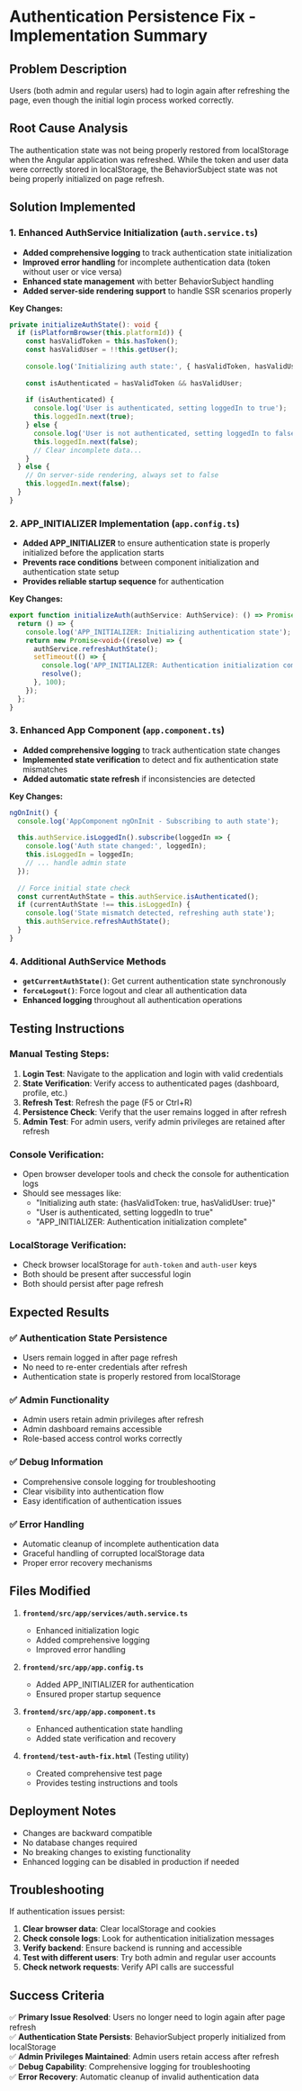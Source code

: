 # Authentication Persistence Fix - Implementation Summary

## Problem Description
Users (both admin and regular users) had to login again after refreshing the page, even though the initial login process worked correctly.

## Root Cause Analysis
The authentication state was not being properly restored from localStorage when the Angular application was refreshed. While the token and user data were correctly stored in localStorage, the BehaviorSubject state was not being properly initialized on page refresh.

## Solution Implemented

### 1. Enhanced AuthService Initialization (`auth.service.ts`)
- **Added comprehensive logging** to track authentication state initialization
- **Improved error handling** for incomplete authentication data (token without user or vice versa)
- **Enhanced state management** with better BehaviorSubject handling
- **Added server-side rendering support** to handle SSR scenarios properly

**Key Changes:**
```typescript
private initializeAuthState(): void {
  if (isPlatformBrowser(this.platformId)) {
    const hasValidToken = this.hasToken();
    const hasValidUser = !!this.getUser();
    
    console.log('Initializing auth state:', { hasValidToken, hasValidUser });
    
    const isAuthenticated = hasValidToken && hasValidUser;
    
    if (isAuthenticated) {
      console.log('User is authenticated, setting loggedIn to true');
      this.loggedIn.next(true);
    } else {
      console.log('User is not authenticated, setting loggedIn to false');
      this.loggedIn.next(false);
      // Clear incomplete data...
    }
  } else {
    // On server-side rendering, always set to false
    this.loggedIn.next(false);
  }
}
```

### 2. APP_INITIALIZER Implementation (`app.config.ts`)
- **Added APP_INITIALIZER** to ensure authentication state is properly initialized before the application starts
- **Prevents race conditions** between component initialization and authentication state setup
- **Provides reliable startup sequence** for authentication

**Key Changes:**
```typescript
export function initializeAuth(authService: AuthService): () => Promise<void> {
  return () => {
    console.log('APP_INITIALIZER: Initializing authentication state');
    return new Promise<void>((resolve) => {
      authService.refreshAuthState();
      setTimeout(() => {
        console.log('APP_INITIALIZER: Authentication initialization complete');
        resolve();
      }, 100);
    });
  };
}
```

### 3. Enhanced App Component (`app.component.ts`)
- **Added comprehensive logging** to track authentication state changes
- **Implemented state verification** to detect and fix authentication state mismatches
- **Added automatic state refresh** if inconsistencies are detected

**Key Changes:**
```typescript
ngOnInit() {
  console.log('AppComponent ngOnInit - Subscribing to auth state');
  
  this.authService.isLoggedIn().subscribe(loggedIn => {
    console.log('Auth state changed:', loggedIn);
    this.isLoggedIn = loggedIn;
    // ... handle admin state
  });
  
  // Force initial state check
  const currentAuthState = this.authService.isAuthenticated();
  if (currentAuthState !== this.isLoggedIn) {
    console.log('State mismatch detected, refreshing auth state');
    this.authService.refreshAuthState();
  }
}
```

### 4. Additional AuthService Methods
- **`getCurrentAuthState()`**: Get current authentication state synchronously
- **`forceLogout()`**: Force logout and clear all authentication data
- **Enhanced logging** throughout all authentication operations

## Testing Instructions

### Manual Testing Steps:
1. **Login Test**: Navigate to the application and login with valid credentials
2. **State Verification**: Verify access to authenticated pages (dashboard, profile, etc.)
3. **Refresh Test**: Refresh the page (F5 or Ctrl+R)
4. **Persistence Check**: Verify that the user remains logged in after refresh
5. **Admin Test**: For admin users, verify admin privileges are retained after refresh

### Console Verification:
- Open browser developer tools and check the console for authentication logs
- Should see messages like:
  - "Initializing auth state: {hasValidToken: true, hasValidUser: true}"
  - "User is authenticated, setting loggedIn to true"
  - "APP_INITIALIZER: Authentication initialization complete"

### LocalStorage Verification:
- Check browser localStorage for `auth-token` and `auth-user` keys
- Both should be present after successful login
- Both should persist after page refresh

## Expected Results

### ✅ Authentication State Persistence
- Users remain logged in after page refresh
- No need to re-enter credentials after refresh
- Authentication state is properly restored from localStorage

### ✅ Admin Functionality
- Admin users retain admin privileges after refresh
- Admin dashboard remains accessible
- Role-based access control works correctly

### ✅ Debug Information
- Comprehensive console logging for troubleshooting
- Clear visibility into authentication flow
- Easy identification of authentication issues

### ✅ Error Handling
- Automatic cleanup of incomplete authentication data
- Graceful handling of corrupted localStorage data
- Proper error recovery mechanisms

## Files Modified

1. **`frontend/src/app/services/auth.service.ts`**
   - Enhanced initialization logic
   - Added comprehensive logging
   - Improved error handling

2. **`frontend/src/app/app.config.ts`**
   - Added APP_INITIALIZER for authentication
   - Ensured proper startup sequence

3. **`frontend/src/app/app.component.ts`**
   - Enhanced authentication state handling
   - Added state verification and recovery

4. **`frontend/test-auth-fix.html`** (Testing utility)
   - Created comprehensive test page
   - Provides testing instructions and tools

## Deployment Notes

- Changes are backward compatible
- No database changes required
- No breaking changes to existing functionality
- Enhanced logging can be disabled in production if needed

## Troubleshooting

If authentication issues persist:

1. **Clear browser data**: Clear localStorage and cookies
2. **Check console logs**: Look for authentication initialization messages
3. **Verify backend**: Ensure backend is running and accessible
4. **Test with different users**: Try both admin and regular user accounts
5. **Check network requests**: Verify API calls are successful

## Success Criteria

✅ **Primary Issue Resolved**: Users no longer need to login again after page refresh  
✅ **Authentication State Persists**: BehaviorSubject properly initialized from localStorage  
✅ **Admin Privileges Maintained**: Admin users retain access after refresh  
✅ **Debug Capability**: Comprehensive logging for troubleshooting  
✅ **Error Recovery**: Automatic cleanup of invalid authentication data
